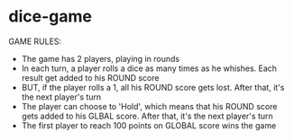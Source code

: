 <h1> dice-game </h1>
  <p>GAME RULES:</p>
        <Ul>
            <li>The game has 2 players, playing in rounds</li>
            <li>In each turn, a player rolls a dice as many times as he whishes. Each result get added to his ROUND score</li>
            <li>BUT, if the player rolls a 1, all his ROUND score gets lost. After that, it's the next player's turn</li>
            <li>The player can choose to 'Hold', which means that his ROUND score gets added to his GLBAL score. After that, it's the next                 player's turn</li>
            <li>The first player to reach 100 points on GLOBAL score wins the game</li>
        </Ul>
